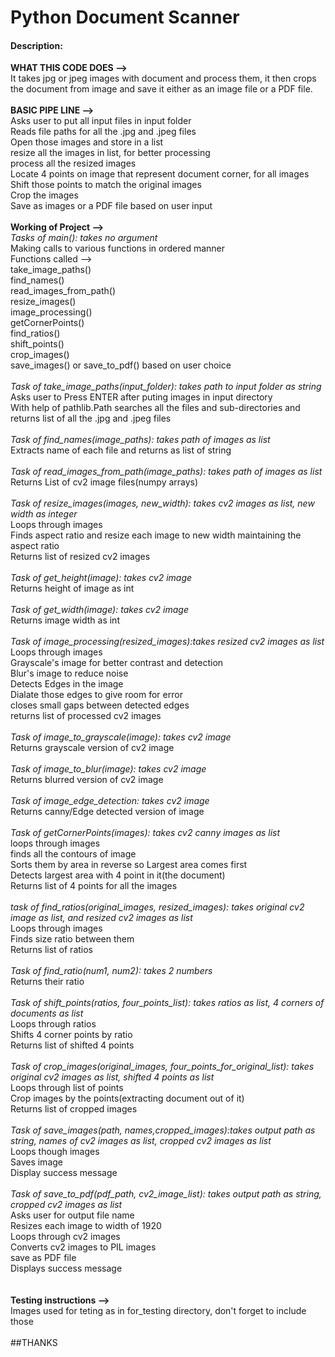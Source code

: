 # Python Document Scanner
#### Description:
**WHAT THIS CODE DOES -->**
<br>It takes jpg or jpeg images with document and process them, it then crops the document from image and save it either as an image file or a PDF file.
<br>
<br>
**BASIC PIPE LINE -->**
<br>Asks user to put all input files in input folder
<br>Reads file paths for all the .jpg and .jpeg files
<br>Open those images and store in a list
<br>resize all the images in list, for better processing
<br>process all the resized images
<br>Locate 4 points on image that represent document corner, for all images
<br>Shift those points to match the original images
<br>Crop the images
<br>Save as images or a PDF file based on user input
<br>
<br>
**Working of Project -->**
<br>*Tasks of main(): takes no argument*
<br>Making calls to various functions in ordered manner
<br>Functions called -->
<br>take_image_paths()
<br>find_names()
<br>read_images_from_path()
<br>resize_images()
<br>image_processing()
<br>getCornerPoints()
<br>find_ratios()
<br>shift_points()
<br>crop_images()
<br>save_images() or save_to_pdf() based on user choice
<br>
<br>*Task of take_image_paths(input_folder): takes path to input folder as string*
<br>Asks user to Press ENTER after puting images in input directory
<br>With help of pathlib.Path searches all the files and sub-directories and returns list of all the .jpg and .jpeg files
<br>
<br>*Task of find_names(image_paths): takes path of images as list*
<br>Extracts name of each file and returns as list of string
<br>
<br>*Task of read_images_from_path(image_paths): takes path of images as list*
<br>Returns List of cv2 image files(numpy arrays)
<br>
<br>*Task of resize_images(images, new_width): takes cv2 images as list, new width as integer*
<br>Loops through images
<br>Finds aspect ratio and resize each image to new width maintaining the aspect ratio
<br>Returns list of resized cv2 images
<br>
<br>*Task of get_height(image): takes cv2 image*
<br>Returns height of image as int
<br>
<br>*Task of get_width(image): takes cv2 image*
<br>Returns image width as int
<br>
<br>*Task of image_processing(resized_images):takes resized cv2 images as list*
<br>Loops through images
<br>Grayscale's image for better contrast and detection
<br>Blur's image to reduce noise
<br>Detects Edges in the image
<br>Dialate those edges to give room for error
<br>closes small gaps between detected edges
<br>returns list of processed cv2 images
<br>
<br>*Task of image_to_grayscale(image): takes cv2 image*
<br>Returns grayscale version of cv2 image
<br>
<br>*Task of image_to_blur(image): takes cv2 image*
<br>Returns blurred version of cv2 image
<br>
<br>*Task of image_edge_detection: takes cv2 image*
<br>Returns canny/Edge detected version of image
<br>
<br>*Task of getCornerPoints(images): takes cv2 canny images as list*
<br>loops through images
<br>finds all the contours of image
<br>Sorts them by area in reverse so Largest area comes first
<br>Detects largest area with 4 point in it(the document)
<br>Returns list of 4 points for all the images
<br>
<br>*task of find_ratios(original_images, resized_images): takes original cv2 image as list, and resized cv2 images as list*
<br>Loops through images
<br>Finds size ratio between them
<br>Returns list of ratios
<br>
<br>*Task of find_ratio(num1, num2): takes 2 numbers*
<br>Returns their ratio
<br>
<br>*Task of shift_points(ratios, four_points_list): takes ratios as list, 4 corners of documents as list*
<br>Loops through ratios
<br>Shifts 4 corner points by ratio
<br>Returns list of shifted 4 points
<br>
<br>*Task of crop_images(original_images, four_points_for_original_list): takes original cv2 images as list, shifted 4 points as list*
<br>Loops through list of points
<br>Crop images by the points(extracting document out of it)
<br>Returns list of cropped images
<br>
<br>*Task of save_images(path, names,cropped_images):takes output path as string, names of cv2 images as list, cropped cv2 images as list*
<br>Loops though images
<br>Saves image
<br>Display success message
<br>
<br>*Task of save_to_pdf(pdf_path, cv2_image_list): takes output path as string, cropped cv2 images as list*
<br>Asks user for output file name
<br>Resizes each image to width of 1920
<br>Loops through cv2 images
<br>Converts cv2 images to PIL images
<br>save as PDF file
<br>Displays success message
<br>
<br>
<br>**Testing instructions -->**
<br>Images used for teting as in for_testing directory, don't forget to include those
<br>
<br>
##THANKS
